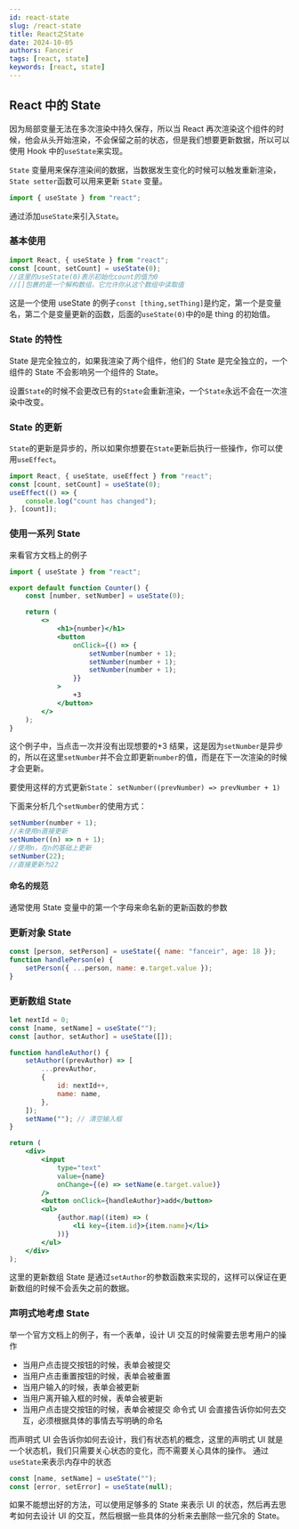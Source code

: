 ```yaml
---
id: react-state
slug: /react-state
title: React之State
date: 2024-10-05
authors: Fanceir
tags: [react, state]
keywords: [react, state]
---
```


## React 中的 State

因为局部变量无法在多次渲染中持久保存，所以当 React 再次渲染这个组件的时候，他会从头开始渲染，不会保留之前的状态，但是我们想要更新数据，所以可以使用 Hook 中的`useState`来实现。

`State` 变量用来保存渲染间的数据，当数据发生变化的时候可以触发重新渲染，`State setter`函数可以用来更新 `State` 变量。

```jsx
import { useState } from "react";
```

通过添加`useState`来引入`State`。

### 基本使用

```jsx
import React, { useState } from "react";
const [count, setCount] = useState(0);
//这里的useState(0)表示初始化count的值为0
//[]包裹的是一个解构数组，它允许你从这个数组中读取值
```

这是一个使用 useState 的例子`const [thing,setThing]`是约定，第一个是变量名，第二个是变量更新的函数，后面的`useState(0)`中的`0`是 thing 的初始值。

### State 的特性

State 是完全独立的，如果我渲染了两个组件，他们的 State 是完全独立的，一个组件的 State 不会影响另一个组件的 State。

设置`State`的时候不会更改已有的`State`会重新渲染，一个`State`永远不会在一次渲染中改变。

### State 的更新

`State`的更新是异步的，所以如果你想要在`State`更新后执行一些操作，你可以使用`useEffect`。

```jsx
import React, { useState, useEffect } from "react";
const [count, setCount] = useState(0);
useEffect(() => {
    console.log("count has changed");
}, [count]);
```

### 使用一系列 State

来看官方文档上的例子

```jsx
import { useState } from "react";

export default function Counter() {
    const [number, setNumber] = useState(0);

    return (
        <>
            <h1>{number}</h1>
            <button
                onClick={() => {
                    setNumber(number + 1);
                    setNumber(number + 1);
                    setNumber(number + 1);
                }}
            >
                +3
            </button>
        </>
    );
}
```

这个例子中，当点击一次并没有出现想要的+3 结果，这是因为`setNumber`是异步的，所以在这里`setNumber`并不会立即更新`number`的值，而是在下一次渲染的时候才会更新。

要使用这样的方式更新`State`：
`setNumber((prevNumber) => prevNumber + 1)`

下面来分析几个`setNumber`的使用方式：

```jsx
setNumber(number + 1);
//未使用n直接更新
setNumber((n) => n + 1);
//使用n，在n的基础上更新
setNumber(22);
//直接更新为22
```

#### 命名的规范

通常使用 State 变量中的第一个字母来命名新的更新函数的参数

### 更新对象 State

```jsx
const [person, setPerson] = useState({ name: "fanceir", age: 18 });
function handlePerson(e) {
    setPerson({ ...person, name: e.target.value });
}
```

### 更新数组 State

```jsx
let nextId = 0;
const [name, setName] = useState("");
const [author, setAuthor] = useState([]);

function handleAuthor() {
    setAuthor((prevAuthor) => [
        ...prevAuthor,
        {
            id: nextId++,
            name: name,
        },
    ]);
    setName(""); // 清空输入框
}

return (
    <div>
        <input
            type="text"
            value={name}
            onChange={(e) => setName(e.target.value)}
        />
        <button onClick={handleAuthor}>add</button>
        <ul>
            {author.map((item) => (
                <li key={item.id}>{item.name}</li>
            ))}
        </ul>
    </div>
);
```

这里的更新数组 State 是通过`setAuthor`的参数函数来实现的，这样可以保证在更新数组的时候不会丢失之前的数据。

### 声明式地考虑 State

举一个官方文档上的例子，有一个表单，设计 UI 交互的时候需要去思考用户的操作

- 当用户点击提交按钮的时候，表单会被提交
- 当用户点击重置按钮的时候，表单会被重置
- 当用户输入的时候，表单会被更新
- 当用户离开输入框的时候，表单会被更新
- 当用户点击提交按钮的时候，表单会被提交
    命令式 UI 会直接告诉你如何去交互，必须根据具体的事情去写明确的命名

而声明式 UI 会告诉你如何去设计，我们有状态机的概念，这里的声明式 UI 就是一个状态机，我们只需要关心状态的变化，而不需要关心具体的操作。
通过`useState`来表示内存中的状态

```jsx
const [name, setName] = useState("");
const [error, setError] = useState(null);
```

如果不能想出好的方法，可以使用足够多的 State 来表示 UI 的状态，然后再去思考如何去设计 UI 的交互，然后根据一些具体的分析来去删除一些冗余的 State。
